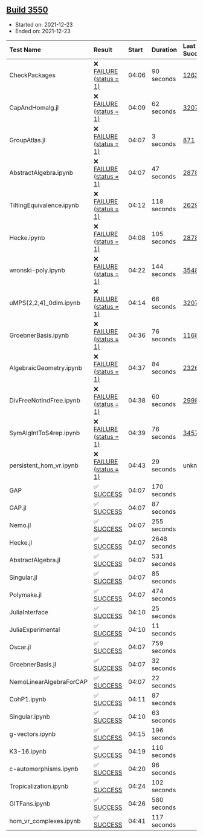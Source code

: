 ## [Build 3550](https://oscarci.mathematik.uni-kl.de/job/oscar-stable/3550/)

* Started on: 2021-12-23
* Ended on: 2021-12-23

| Test Name    | Result | Start | Duration | Last Success | First Failure |
|:-------------|:-------|:------|:---------|:-------------|:--------------|
| CheckPackages | ❌ [FAILURE (status = 1)](https://oscarci.mathematik.uni-kl.de/job/oscar-stable/3550/artifact/logs/build-3550/CheckPackages.log) | 04:06 | 90 seconds | [1263](https://oscarci.mathematik.uni-kl.de/job/oscar-stable/1263/) | [1264](https://oscarci.mathematik.uni-kl.de/job/oscar-stable/1264/) |
| CapAndHomalg.jl | ❌ [FAILURE (status = 1)](https://oscarci.mathematik.uni-kl.de/job/oscar-stable/3550/artifact/logs/build-3550/CapAndHomalg.jl.log) | 04:09 | 62 seconds | [3207](https://oscarci.mathematik.uni-kl.de/job/oscar-stable/3207/) | [3208](https://oscarci.mathematik.uni-kl.de/job/oscar-stable/3208/) |
| GroupAtlas.jl | ❌ [FAILURE (status = 1)](https://oscarci.mathematik.uni-kl.de/job/oscar-stable/3550/artifact/logs/build-3550/GroupAtlas.jl.log) | 04:07 | 3 seconds | [871](https://oscarci.mathematik.uni-kl.de/job/oscar-stable/871/) | [872](https://oscarci.mathematik.uni-kl.de/job/oscar-stable/872/) |
| AbstractAlgebra.ipynb | ❌ [FAILURE (status = 1)](https://oscarci.mathematik.uni-kl.de/job/oscar-stable/3550/artifact/logs/build-3550/AbstractAlgebra.ipynb.log) | 04:07 | 47 seconds | [2878](https://oscarci.mathematik.uni-kl.de/job/oscar-stable/2878/) | [2879](https://oscarci.mathematik.uni-kl.de/job/oscar-stable/2879/) |
| TiltingEquivalence.ipynb | ❌ [FAILURE (status = 1)](https://oscarci.mathematik.uni-kl.de/job/oscar-stable/3550/artifact/logs/build-3550/TiltingEquivalence.ipynb.log) | 04:12 | 118 seconds | [2629](https://oscarci.mathematik.uni-kl.de/job/oscar-stable/2629/) | [2630](https://oscarci.mathematik.uni-kl.de/job/oscar-stable/2630/) |
| Hecke.ipynb | ❌ [FAILURE (status = 1)](https://oscarci.mathematik.uni-kl.de/job/oscar-stable/3550/artifact/logs/build-3550/Hecke.ipynb.log) | 04:08 | 105 seconds | [2878](https://oscarci.mathematik.uni-kl.de/job/oscar-stable/2878/) | [2879](https://oscarci.mathematik.uni-kl.de/job/oscar-stable/2879/) |
| wronski-poly.ipynb | ❌ [FAILURE (status = 1)](https://oscarci.mathematik.uni-kl.de/job/oscar-stable/3550/artifact/logs/build-3550/wronski-poly.ipynb.log) | 04:22 | 144 seconds | [3548](https://oscarci.mathematik.uni-kl.de/job/oscar-stable/3548/) | [3549](https://oscarci.mathematik.uni-kl.de/job/oscar-stable/3549/) |
| uMPS(2,2,4)_0dim.ipynb | ❌ [FAILURE (status = 1)](https://oscarci.mathematik.uni-kl.de/job/oscar-stable/3550/artifact/logs/build-3550/uMPS-2-2-4-_0dim.ipynb.log) | 04:14 | 66 seconds | [3207](https://oscarci.mathematik.uni-kl.de/job/oscar-stable/3207/) | [3208](https://oscarci.mathematik.uni-kl.de/job/oscar-stable/3208/) |
| GroebnerBasis.ipynb | ❌ [FAILURE (status = 1)](https://oscarci.mathematik.uni-kl.de/job/oscar-stable/3550/artifact/logs/build-3550/GroebnerBasis.ipynb.log) | 04:36 | 76 seconds | [1168](https://oscarci.mathematik.uni-kl.de/job/oscar-stable/1168/) | [1169](https://oscarci.mathematik.uni-kl.de/job/oscar-stable/1169/) |
| AlgebraicGeometry.ipynb | ❌ [FAILURE (status = 1)](https://oscarci.mathematik.uni-kl.de/job/oscar-stable/3550/artifact/logs/build-3550/AlgebraicGeometry.ipynb.log) | 04:37 | 84 seconds | [2326](https://oscarci.mathematik.uni-kl.de/job/oscar-stable/2326/) | [2327](https://oscarci.mathematik.uni-kl.de/job/oscar-stable/2327/) |
| DivFreeNotIndFree.ipynb | ❌ [FAILURE (status = 1)](https://oscarci.mathematik.uni-kl.de/job/oscar-stable/3550/artifact/logs/build-3550/DivFreeNotIndFree.ipynb.log) | 04:38 | 60 seconds | [2998](https://oscarci.mathematik.uni-kl.de/job/oscar-stable/2998/) | [2999](https://oscarci.mathematik.uni-kl.de/job/oscar-stable/2999/) |
| SymAlgIntToS4rep.ipynb | ❌ [FAILURE (status = 1)](https://oscarci.mathematik.uni-kl.de/job/oscar-stable/3550/artifact/logs/build-3550/SymAlgIntToS4rep.ipynb.log) | 04:39 | 76 seconds | [3457](https://oscarci.mathematik.uni-kl.de/job/oscar-stable/3457/) | [3458](https://oscarci.mathematik.uni-kl.de/job/oscar-stable/3458/) |
| persistent_hom_vr.ipynb | ❌ [FAILURE (status = 1)](https://oscarci.mathematik.uni-kl.de/job/oscar-stable/3550/artifact/logs/build-3550/persistent_hom_vr.ipynb.log) | 04:43 | 29 seconds | unknown | unknown |
| GAP | ✅ [SUCCESS](https://oscarci.mathematik.uni-kl.de/job/oscar-stable/3550/artifact/logs/build-3550/GAP.log) | 04:07 | 170 seconds |  |  |
| GAP.jl | ✅ [SUCCESS](https://oscarci.mathematik.uni-kl.de/job/oscar-stable/3550/artifact/logs/build-3550/GAP.jl.log) | 04:07 | 87 seconds |  |  |
| Nemo.jl | ✅ [SUCCESS](https://oscarci.mathematik.uni-kl.de/job/oscar-stable/3550/artifact/logs/build-3550/Nemo.jl.log) | 04:07 | 255 seconds |  |  |
| Hecke.jl | ✅ [SUCCESS](https://oscarci.mathematik.uni-kl.de/job/oscar-stable/3550/artifact/logs/build-3550/Hecke.jl.log) | 04:07 | 2648 seconds |  |  |
| AbstractAlgebra.jl | ✅ [SUCCESS](https://oscarci.mathematik.uni-kl.de/job/oscar-stable/3550/artifact/logs/build-3550/AbstractAlgebra.jl.log) | 04:07 | 531 seconds |  |  |
| Singular.jl | ✅ [SUCCESS](https://oscarci.mathematik.uni-kl.de/job/oscar-stable/3550/artifact/logs/build-3550/Singular.jl.log) | 04:07 | 85 seconds |  |  |
| Polymake.jl | ✅ [SUCCESS](https://oscarci.mathematik.uni-kl.de/job/oscar-stable/3550/artifact/logs/build-3550/Polymake.jl.log) | 04:07 | 474 seconds |  |  |
| JuliaInterface | ✅ [SUCCESS](https://oscarci.mathematik.uni-kl.de/job/oscar-stable/3550/artifact/logs/build-3550/JuliaInterface.log) | 04:10 | 25 seconds |  |  |
| JuliaExperimental | ✅ [SUCCESS](https://oscarci.mathematik.uni-kl.de/job/oscar-stable/3550/artifact/logs/build-3550/JuliaExperimental.log) | 04:10 | 11 seconds |  |  |
| Oscar.jl | ✅ [SUCCESS](https://oscarci.mathematik.uni-kl.de/job/oscar-stable/3550/artifact/logs/build-3550/Oscar.jl.log) | 04:07 | 759 seconds |  |  |
| GroebnerBasis.jl | ✅ [SUCCESS](https://oscarci.mathematik.uni-kl.de/job/oscar-stable/3550/artifact/logs/build-3550/GroebnerBasis.jl.log) | 04:07 | 32 seconds |  |  |
| NemoLinearAlgebraForCAP | ✅ [SUCCESS](https://oscarci.mathematik.uni-kl.de/job/oscar-stable/3550/artifact/logs/build-3550/NemoLinearAlgebraForCAP.log) | 04:07 | 22 seconds |  |  |
| CohP1.ipynb | ✅ [SUCCESS](https://oscarci.mathematik.uni-kl.de/job/oscar-stable/3550/artifact/logs/build-3550/CohP1.ipynb.log) | 04:11 | 87 seconds |  |  |
| Singular.ipynb | ✅ [SUCCESS](https://oscarci.mathematik.uni-kl.de/job/oscar-stable/3550/artifact/logs/build-3550/Singular.ipynb.log) | 04:10 | 63 seconds |  |  |
| g-vectors.ipynb | ✅ [SUCCESS](https://oscarci.mathematik.uni-kl.de/job/oscar-stable/3550/artifact/logs/build-3550/g-vectors.ipynb.log) | 04:15 | 196 seconds |  |  |
| K3-16.ipynb | ✅ [SUCCESS](https://oscarci.mathematik.uni-kl.de/job/oscar-stable/3550/artifact/logs/build-3550/K3-16.ipynb.log) | 04:19 | 110 seconds |  |  |
| c-automorphisms.ipynb | ✅ [SUCCESS](https://oscarci.mathematik.uni-kl.de/job/oscar-stable/3550/artifact/logs/build-3550/c-automorphisms.ipynb.log) | 04:20 | 96 seconds |  |  |
| Tropicalization.ipynb | ✅ [SUCCESS](https://oscarci.mathematik.uni-kl.de/job/oscar-stable/3550/artifact/logs/build-3550/Tropicalization.ipynb.log) | 04:24 | 102 seconds |  |  |
| GITFans.ipynb | ✅ [SUCCESS](https://oscarci.mathematik.uni-kl.de/job/oscar-stable/3550/artifact/logs/build-3550/GITFans.ipynb.log) | 04:26 | 580 seconds |  |  |
| hom_vr_complexes.ipynb | ✅ [SUCCESS](https://oscarci.mathematik.uni-kl.de/job/oscar-stable/3550/artifact/logs/build-3550/hom_vr_complexes.ipynb.log) | 04:41 | 117 seconds |  |  |
